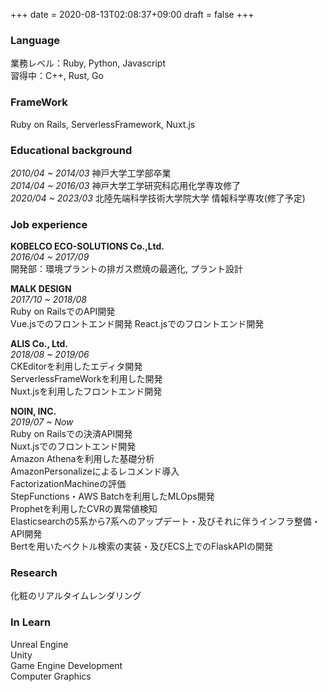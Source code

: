 +++
date = 2020-08-13T02:08:37+09:00
draft = false
+++

### Language
業務レベル：Ruby, Python, Javascript  
習得中：C++, Rust, Go

### FrameWork
Ruby on Rails, ServerlessFramework, Nuxt.js


### Educational background
*2010/04 ~ 2014/03* 神戸大学工学部卒業  
*2014/04 ~ 2016/03* 神戸大学工学研究科応用化学専攻修了  
*2020/04 ~ 2023/03* 北陸先端科学技術大学院大学 情報科学専攻(修了予定)

### Job experience
**KOBELCO ECO-SOLUTIONS Co.,Ltd.**  
*2016/04 ~ 2017/09*  
開発部：環境プラントの排ガス燃焼の最適化, プラント設計

**MALK DESIGN**  
*2017/10 ~ 2018/08*  
Ruby on RailsでのAPI開発  
Vue.jsでのフロントエンド開発
React.jsでのフロントエンド開発

**ALIS Co., Ltd.**  
*2018/08 ~ 2019/06*    
CKEditorを利用したエディタ開発  
ServerlessFrameWorkを利用した開発  
Nuxt.jsを利用したフロントエンド開発  

**NOIN, INC.**  
*2019/07 ~ Now*   
Ruby on Railsでの決済API開発  
Nuxt.jsでのフロントエンド開発  
Amazon Athenaを利用した基礎分析  
AmazonPersonalizeによるレコメンド導入  
FactorizationMachineの評価  
StepFunctions・AWS Batchを利用したMLOps開発  
Prophetを利用したCVRの異常値検知  
Elasticsearchの5系から7系へのアップデート・及びそれに伴うインフラ整備・API開発  
Bertを用いたベクトル検索の実装・及びECS上でのFlaskAPIの開発

### Research
化粧のリアルタイムレンダリング

### In Learn
Unreal Engine  
Unity  
Game Engine Development  
Computer Graphics